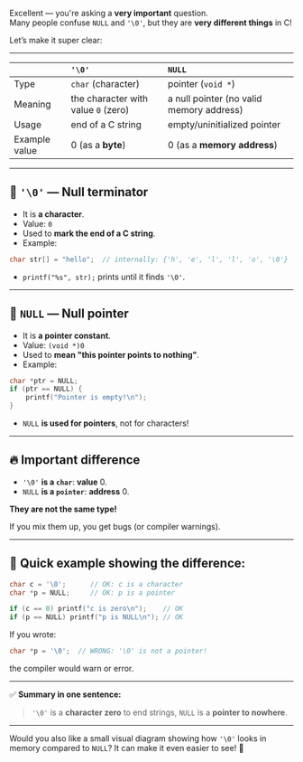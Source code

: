 Excellent — you're asking a **very important** question.  
Many people confuse `NULL` and `'\0'`, but they are **very different things** in C!

Let’s make it super clear:

---

|               | `'\0'`                              | `NULL`                                   |
| :------------ | :---------------------------------- | :--------------------------------------- |
| Type          | `char` (character)                  | pointer (`void *`)                       |
| Meaning       | the character with value `0` (zero) | a null pointer (no valid memory address) |
| Usage         | end of a C string                   | empty/uninitialized pointer              |
| Example value | 0 (as a **byte**)                   | 0 (as a **memory address**)              |

---

## 🔵 `'\0'` — Null terminator

- It is **a character**.
- Value: `0`
- Used to **mark the end of a C string**.
- Example:

```c
char str[] = "hello";  // internally: {'h', 'e', 'l', 'l', 'o', '\0'}
```

- `printf("%s", str);` prints until it finds `'\0'`.

---

## 🔵 `NULL` — Null pointer

- It is **a pointer constant**.
- Value: `(void *)0`
- Used to **mean "this pointer points to nothing"**.
- Example:

```c
char *ptr = NULL;
if (ptr == NULL) {
    printf("Pointer is empty!\n");
}
```

- `NULL` **is used for pointers**, not for characters!

---

## 🔥 Important difference

- `'\0'` **is a `char`**: **value** 0.
- `NULL` **is a `pointer`**: **address** 0.

**They are not the same type!**

If you mix them up, you get bugs (or compiler warnings).

---

## 🧠 Quick example showing the difference:

```c
char c = '\0';      // OK: c is a character
char *p = NULL;     // OK: p is a pointer

if (c == 0) printf("c is zero\n");    // OK
if (p == NULL) printf("p is NULL\n"); // OK
```

If you wrote:

```c
char *p = '\0';  // WRONG: '\0' is not a pointer!
```

the compiler would warn or error.

---

✅ **Summary in one sentence:**

> `'\0'` is a **character zero** to end strings, `NULL` is a **pointer to nowhere**.

---

Would you also like a small visual diagram showing how `'\0'` looks in memory compared to `NULL`? It can make it even easier to see! 🎨
